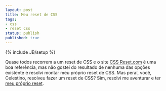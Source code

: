 ```yaml
---
layout: post
title: Meu reset de CSS
tags:
- css
- reset css
status: publish
published: true
---
```

{% include JB/setup %}

Quase todos recorrem a um reset de CSS e o site [CSS Reset.com](http://www.cssreset.com/) é uma boa referência, mas não gostei do resultado de nenhuma das opções existente e resolvi montar meu próprio reset de CSS. Mas peraí, você, Celestino, resolveu fazer um reset de CSS? Sim, resolvi me aventurar e ter [meu próprio reset](https://gist.github.com/1808763).
